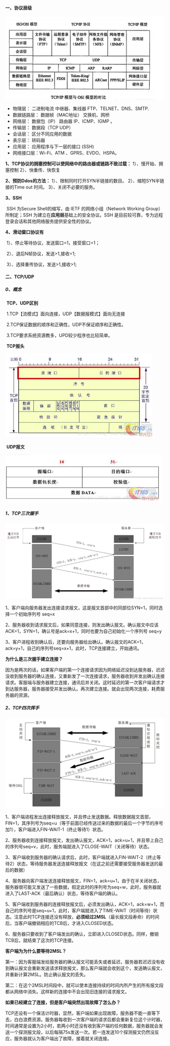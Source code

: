 #### 一、协议层级

![](image/20200806170957.png)



- 物理层： 二进制电流                                 中继器、集线器                FTP、TELNET、DNS、SMTP.
- 数据链路层： 数据帧（MAC地址）         交换机、网桥
- 网络层： 数据包（IP）                              路由器                               IP、ICMP、IGMP 。
- 传输层： 数据段（TCP UDP）
- 会话层： 区分不同应用的数据
- 表示层： 转码器
- 应用层： 应用程序与下一层的接口 (SSH)    
- 网络接口层：Wi-Fi、ATM 、GPRS、EVDO、HSPA。
  

**1、TCP协议的拥塞控制可以使网络中的路由器或链路不致过载：**
     1）、慢开始、拥塞控制
     2）、快重传、快恢复

**2、预防Ddos的方法：**
    1）、限制同时打开SYN半链接的数目。
    2）、缩短SYN半链接的Time out 时间。
    3）、关闭不必要的服务。

**3、SSH**

​     SSH 为Secure Shell的缩写，由 IETF 的网络小组（Network Working Group）所制定；SSH 为建立在**应用层**基础上的安全协议。SSH 是目前较可靠，专为远程登录会话和其他网络服务提供安全性的协议。

**4、滑动窗口协议有**

​     1）、停止等待协议，发送窗口=1，接受窗口=1；

​     2）、退后N帧协议，发送>1,接收=1;

​     3）、选择重传协议，发送>1,接收>1;

#### 二、TCP/UDP

#####     0、概念

​          **TCP、UDP区别**

​               1.TCP【流模式】面向连接，UDP【数据报模式】面向无连接

​               2.TCP保证数据的顺序和正确性，UDP不保证顺序和正确性。

​               3.TCP要求系统资源教多，UPD较少程序也比较简单。

​         **TCP报头**

​                                  <img src="image/Snipaste_2020-11-06_14-26-08.png" style="zoom:75%;" />

​         **UDP报文**

​                                <img src="image/Snipaste_2020-11-06_14-27-42.png" style="zoom:75%;" />

#####     1、TCP三次握手

​                <img src="image/Snipaste_2020-11-06_14-28-25.png" style="zoom:75%;" />

1、客户端向服务器发出连接请求报文，这是报文首部中的同部位SYN=1，同时选择一个初始序列号 seq=x 

2、服务器收到请求报文后，如果同意连接，则发出确认报文。确认报文中应该 ACK=1，SYN=1，确认号是ack=x+1，同时也要为自己初始化一个序列号 seq=y

3、客户进程收到确认后，还要向服务器给出确认。确认报文的ACK=1，ack=y+1，自己的序列号seq=x+1，此时，TCP连接建立，开始通讯。

**为什么是三次握手建立连接？**

​    因为是两次的话，如果客户端的第一个连接请求因为网络延迟没到达服务器，迟迟没收到服务器的确认连接，又重新发了一次连接请求，服务器收到并发出确认连接请求。客服端与服务器建立连接，通讯后并关闭。这时延迟的第一次客户端请求才到达服务器，服务器接受并发出确认。再次建立连接。就会出现两次连接，耗费服务器的资源。



#####     2、TCP四次挥手



![](image/20200806172854.png)

1、客户端进程发出连接释放报文，并且停止发送数据。释放数据报文首部，FIN=1，其序列号为seq=u（等于前面已经传送过来的数据的最后一个字节的序号加1），客户端进入FIN-WAIT-1（终止等待1）状态。

2、服务器收到连接释放报文，发出确认报文，ACK=1，ack=u+1，并且带上自己的序列号seq=v，此时，服务端就进入了CLOSE-WAIT（关闭等待）状态。

3、客户端收到服务器的确认请求后，此时，客户端就进入FIN-WAIT-2（终止等待2）状态，等待服务器发送连接释放报文（在这之前还需要接受服务器发送的最后的数据）

4、服务器向客户端发送连接释放报文，FIN=1，ack=u+1，由于在半关闭状态，服务器很可能又发送了一些数据，假定此时的序列号为seq=w，此时，服务器就进入了LAST-ACK（最后确认）状态，等待客户端的确认。

5、客户端收到服务器的连接释放报文后，必须发出确认，ACK=1，ack=w+1，而自己的序列号是seq=u+1，此时，客户端就进入了TIME-WAIT（时间等待）状态。注意此时TCP连接还没有释放，**必须经过2MSL**（最长报文段寿命）的时间后，当客户端撤销相应的TCB后，才进入CLOSED状态。

6、服务器只要收到了客户端发出的确认，立即进入CLOSED状态。同样，撤销TCB后，就结束了这次的TCP连接。

**客户端为为什么要等待2MSL？**

​      第一：因为客服端发给服务器的确认报文可能丢失或者延迟，服务器若迟迟没有收到确认报文会重新发送请求释放报文，那么客户端就会收到这个，发送确认报文，并重新计算2MSL。防止确认报文的丢失。

​     第二：在这个2MSL时间段中，就可以使本连接持续的时间内所产生的所有报文段都从网络中消失。这样新的连接中不会出现旧连接的请求报文。

**如果已经建立了连接，但是客户端突然出现故障了怎么办？**

TCP还设有一个保活计时器，显然，客户端如果出现故障，服务器不能一直等下去，白白浪费资源。服务器每收到一次客户端的请求后都会重新复位这个计时器，时间通常是设置为2小时，若两小时还没有收到客户端的任何数据，服务器就会发送一个探测报文段，以后每隔75s发送一次。若一连发送10个探测报文仍然没反应，服务器就认为客户端出了故障，接着就关闭连接。